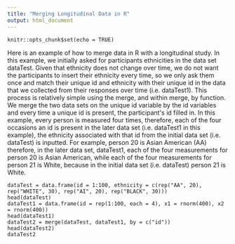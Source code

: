 ```yaml
---
title: "Merging Longitudinal Data in R"
output: html_document
---
```


```{r setup, include=FALSE}
knitr::opts_chunk$set(echo = TRUE)
```
Here is an example of how to merge data in R with a longitudinal study.  In this example, we initially asked for participants ethnicities in the data set dataTest.  Given that ethnicity does not change over time, we do not want the participants to insert their ethnicity every time, so we only ask them once and match their unique id and ethnicity with their unique id in the data that we collected from their responses over time (i.e. dataTest1).  This process is relatively simple using the merge, and within merge, by function.  We merge the two data sets on the unique id variable by the id variables and every time a unique id is present, the participant's id filled in.  In this example, every person is measured four times, therefore, each of the four occasions an id is present in the later data set (i.e. dataTest1 in this example), the ethnicity associated with that id from the initial data set (i.e. dataTest) is inputted.  For example, person 20 is Asian American (AA) therefore, in the later data set, dataTest1, each of the four measurements for person 20 is Asian American, while each of the four measurements for person 21 is White, because in the initial data set (i.e. dataTest) person 21 is White. 
```{r}
dataTest = data.frame(id = 1:100, ethnicity = c(rep("AA", 20), rep("WHITE", 30), rep("AI", 20), rep("BLACK", 30)))
head(dataTest)
dataTest1 = data.frame(id = rep(1:100, each = 4), x1 = rnorm(400), x2 = rnorm(400))
head(dataTest1)
dataTest2 = merge(dataTest, dataTest1, by = c("id"))
head(dataTest2)
dataTest2
```

